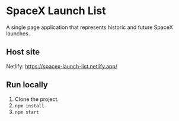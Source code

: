 # SpaceX Launch List

A single page application that represents historic and future SpaceX launches.

## Host site

Netlify: https://spacex-launch-list.netlify.app/

## Run locally

1. Clone the project.
2. `npm install`
3. `npm start`
